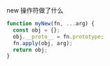 new 操作符做了什么

<!-- 创建一个新对象
把该对象的原型指向构造函数的原型
将构造函数的作用域赋给新对象(因此this就指向了这个新对象)
执行构造函数中的代码(为这个对象添加属性)
返回新对象 -->

```js
function myNew(fn, ...arg) {
  const obj = {};
  obj.__proto__ = fn.prototype;
  fn.apply(obj, arg);
  return obj;
}
```
